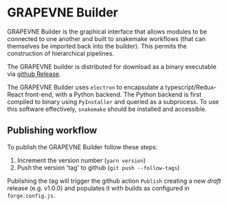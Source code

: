 # GRAPEVNE Builder

GRAPEVNE Builder is the graphical interface that allows modules to be connected
to one another and built to snakemake workflows (that can themselves be imported
back into the builder). This permits the construction of hierarchical pipelines.

The GRAPEVNE builder is distributed for download as a binary executable via
[github Release](https://github.com/kraemer-lab/GRAPEVNE).

The GRAPEVNE Builder uses `electron` to encapsulate a typescript/Redux-React
front-end, with a Python backend. The Python backend is first compiled to
binary using `PyInstaller` and queried as a subprocess. To use this software
effectively, `snakemake` should be installed and accessible.

## Publishing workflow

To publish the GRAPEVNE Builder follow these steps:
1. Increment the version number (`yarn version`)
2. Push the version 'tag' to github (`git push --follow-tags`)

Publishing the tag will trigger the github action `Publish` creating a new
*draft* release (e.g. v1.0.0) and populates it with builds as configured in
`forge.config.js`.
